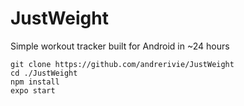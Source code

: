 # JustWeight
Simple workout tracker built for Android in ~24 hours
```
git clone https://github.com/andrerivie/JustWeight
cd ./JustWeight
npm install
expo start
```
